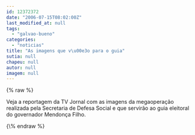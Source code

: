 ```yaml
---
id: 12372372
date: "2006-07-15T08:02:00Z"
last_modified_at: null
tags:
  - "galvao-bueno"
categories:
  - "noticias"
title: "As imagens que v\u00e3o para o guia"
sutia: null
chapeu: null
autor: null
imagem: null
---
```

{\% raw %}
<p>Veja a reportagem da TV Jornal com as imagens da megaoperação realizada pela Secretaria de Defesa Social e que servirão ao guia eleitoral do governador Mendonça Filho. </p>
{\% endraw %}